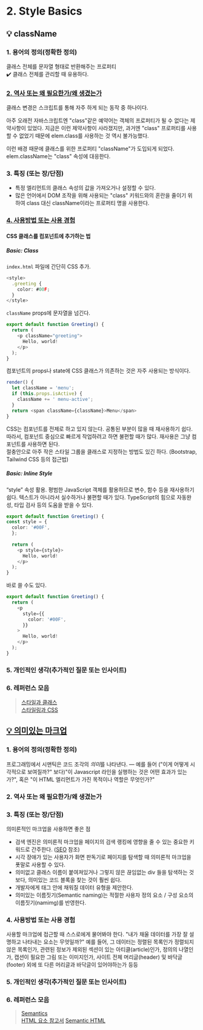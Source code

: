 # 2. Style Basics

## 💡 className

### 1. 용어의 정의(정확한 정의)

클래스 전체를 문자열 형태로 반환해주는 프로퍼티  
✔️ 클래스 전체를 관리할 때 유용하다.

### [2. 역사 또는 왜 필요한가/왜 생겼는가](https://ko.javascript.info/styles-and-classes)

클래스 변경은 스크립트를 통해 자주 하게 되는 동작 중 하나이다.

아주 오래전 자바스크립트엔 "class"같은 예약어는 객체의 프로퍼티가 될 수 없다는 제약사항이 있었다. 지금은 이런 제약사항이 사라졌지만, 과거엔 "class" 프로퍼티를 사용할 수 없었기 때문에 elem.class를 사용하는 것 역시 불가능했다.

이런 배경 때문에 클래스를 위한 프로퍼티 "className"가 도입되게 되었다. elem.className는 "class" 속성에 대응한다.

### 3. 특징 (또는 장/단점)

- 특정 엘리먼트의 클래스 속성의 값을 가져오거나 설정할 수 있다.
- 많은 언어에서 DOM 조작을 위해 사용되는 "class" 키워드와의 혼란을 줄이기 위하여 class 대신 className이라는 프로퍼티 명을 사용한다.

### [4. 사용방법 또는 사용 경험](https://ko.legacy.reactjs.org/docs/faq-styling.html)

#### CSS 클래스를 컴포넌트에 추가하는 법

##### Basic: Class

`index.html` 파일에 간단히 CSS 추가.

```typeScript
<style>
  .greeting {
    color: #00F;
  }
</style>
```

`className` props에 문자열을 넘긴다.

```javaScript
export default function Greeting() {
  return (
    <p className="greeting">
      Hello, world!
    </p>
  );
}
```

컴포넌트의 props나 state에 CSS 클래스가 의존하는 것은 자주 사용되는 방식이다.

```javaScript
render() {
  let className = 'menu';
  if (this.props.isActive) {
    className += ' menu-active';
  }
  return <span className={className}>Menu</span>
}
```

CSS는 컴포넌트를 전제로 하고 있지 않는다. 공통된 부분이 많을 때 재사용하기 쉽다.  
따라서, 컴포넌트 중심으로 빠르게 작업하려고 하면 불편할 때가 많다. 재사용은 그냥 컴포넌트를 사용하면 된다.  
절충안으로 아주 작은 스타일 그룹을 클래스로 지정하는 방법도 있긴 하다. (Bootstrap, Tailwind CSS 등의 접근법)

##### Basic: Inline Style

“style” 속성 활용. 평범한 JavaScript 객체를 활용하므로 변수, 함수 등을 재사용하기 쉽다. 텍스트가 아니라서 실수하거나 불편할 때가 있다. TypeScript의 힘으로 자동완성, 타입 검사 등의 도움을 받을 수 있다.

```typeScript
export default function Greeting() {
const style = {
  color: '#00F',
  };
  
  return (
    <p style={style}>
      Hello, world!
    </p>
  );
}
```

바로 쓸 수도 있다.

```typeScript
export default function Greeting() {
  return (
    <p
      style={{
        color: '#00F',
      }}
    >
      Hello, world!
    </p>
  );
}
```

### 5. 개인적인 생각(추가적인 질문 또는 인사이트)

### 6. 레퍼런스 모음

> [스타일과 클래스](https://ko.javascript.info/styles-and-classes)  
> [스타일링과 CSS](https://ko.legacy.reactjs.org/docs/faq-styling.html)

## [💡 의미있는 마크업](https://developer.mozilla.org/ko/docs/Glossary/Semantics)

### 1. 용어의 정의(정확한 정의)

프로그래밍에서 시맨틱은 코드 조각의 *의미*를 나타낸다. — 예를 들어 ("이게 어떻게 시각적으로 보여질까?" 보다)"이 Javascript 라인을 실행하는 것은 어떤 효과가 있는가?", 혹은 "이 HTML 엘리먼트가 가진 목적이나 역할은 무엇인가?"

### 2. 역사 또는 왜 필요한가/왜 생겼는가

### 3. 특징 (또는 장/단점)

의미론적인 마크업을 사용하면 좋은 점

- 검색 엔진은 의미론적 마크업을 페이지의 검색 랭킹에 영향을 줄 수 있는 중요한 키워드로 간주한다. ([SEO](https://developer.mozilla.org/ko/docs/Glossary/SEO) 참조)
- 시각 장애가 있는 사용자가 화면 판독기로 페이지를 탐색할 때 의미론적 마크업을 푯말로 사용할 수 있다.
- 의미없고 클래스 이름이 붙여져있거나 그렇지 않은 끊임없는 div 들을 탐색하는 것보다, 의미있는 코드 블록을 찾는 것이 훨씬 쉽다.
- 개발자에게 태그 안에 채워질 데이터 유형을 제안한다.
- 의미있는 이름짓기(Semantic naming)는 적절한 사용자 정의 요소 / 구성 요소의 이름짓기(namimg)를 반영한다.

### 4. 사용방법 또는 사용 경험

사용할 마크업에 접근할 때 스스로에게 물어봐야 한다. "내가 채울 데이터를 가장 잘 설명하고 나타내는 요소는 무엇일까?" 예를 들어, 그 데이터는 정렬된 목록인가 정렬되지 않은 목록인가, 관련된 정보가 제외된 섹션이 있는 아티클(article)인가, 정의의 나열인가, 캡션이 필요한 그림 또는 이미지인가, 사이트 전체 머리글(header) 및 바닥글(footer) 외에 또 다른 머리글과 바닥글이 있어야하는가 등등

### 5. 개인적인 생각(추가적인 질문 또는 인사이트)

### 6. 레퍼런스 모음

> [Semantics](https://developer.mozilla.org/ko/docs/Glossary/Semantics)  
> [HTML 요소 참고서](https://developer.mozilla.org/ko/docs/Web/HTML/Element)
> [Semantic HTML](https://en.wikipedia.org/wiki/Semantic_HTML)
